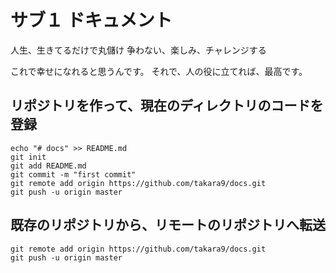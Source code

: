 # サブ１ ドキュメント

人生、生きてるだけで丸儲け
争わない、楽しみ、チャレンジする

これで幸せになれると思うんです。
それで、人の役に立てれば、最高です。


## リポジトリを作って、現在のディレクトリのコードを登録

~~~
echo "# docs" >> README.md
git init
git add README.md
git commit -m "first commit"
git remote add origin https://github.com/takara9/docs.git
git push -u origin master
~~~

## 既存のリポジトリから、リモートのリポジトリへ転送

~~~
git remote add origin https://github.com/takara9/docs.git
git push -u origin master
~~~

